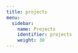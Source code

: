 ```yaml
---
title: projects
menu:
  sidebar:
    name: Projects
    identifier: projects
    weight: 30
---
```

